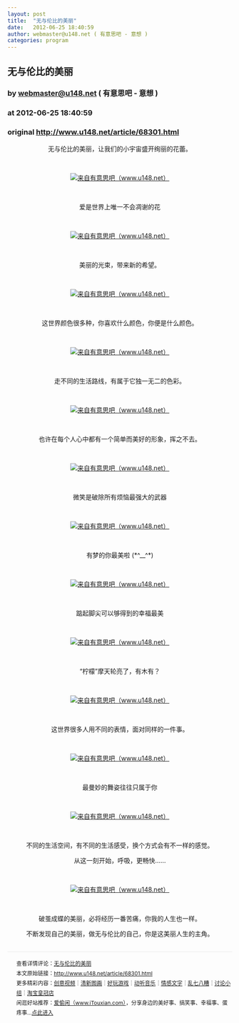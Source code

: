 ```yaml
---
layout: post
title:  "无与伦比的美丽"
date:   2012-06-25 18:40:59
author: webmaster@u148.net ( 有意思吧 - 意想 )
categories: program
---
```


## 无与伦比的美丽
### by webmaster@u148.net ( 有意思吧 - 意想 )
### at 2012-06-25 18:40:59
### original <http://www.u148.net/article/68301.html>

<p style="text-align:center">无与伦比的美丽，让我们的小宇宙盛开绚丽的花蕾。</p><p style="text-align:center"> </p><p style="text-align:center"><a href="http://www.u148.net/article/68301.html"><img alt="来自有意思吧（www.u148.net）" title="无与伦比的美丽" src="http://file3.u148.net/2012/6/images/1340250346435.jpg"></a></p><p style="text-align:center"> </p><p style="text-align:center">爱是世界上唯一不会凋谢的花</p><p style="text-align:center"> </p><p style="text-align:center"><a href="http://www.u148.net/article/68301.html"><img alt="来自有意思吧（www.u148.net）" title="无与伦比的美丽" src="http://file3.u148.net/2012/6/images/1340250344628.jpg"></a></p><p style="text-align:center">  </p><p style="text-align:center">美丽的光束，带来新的希望。</p><p style="text-align:center"> </p><p style="text-align:center"><a href="http://www.u148.net/article/68301.html"><img alt="来自有意思吧（www.u148.net）" title="无与伦比的美丽" src="http://file3.u148.net/2012/6/images/1340250346218.jpg"></a></p><p style="text-align:center">  </p><p style="text-align:center">这世界颜色很多种，你喜欢什么颜色，你便是什么颜色。</p><p style="text-align:center"> </p><p style="text-align:center"><a href="http://www.u148.net/article/68301.html"><img alt="来自有意思吧（www.u148.net）" title="无与伦比的美丽" src="http://file3.u148.net/2012/6/images/1340250344929.jpg"></a></p><p style="text-align:center"> </p><p style="text-align:center">走不同的生活路线，有属于它独一无二的色彩。</p><p style="text-align:center"> </p><p style="text-align:center"><a href="http://www.u148.net/article/68301.html"><img alt="来自有意思吧（www.u148.net）" title="无与伦比的美丽" src="http://file3.u148.net/2012/6/images/1340250344207.jpg"></a></p><p style="text-align:center"> </p><p style="text-align:center">也许在每个人心中都有一个简单而美好的形象，挥之不去。</p><p style="text-align:center"> </p><p style="text-align:center"><a href="http://www.u148.net/article/68301.html"><img alt="来自有意思吧（www.u148.net）" title="无与伦比的美丽" src="http://file3.u148.net/2012/6/images/1340250344247.jpg"></a></p><p style="text-align:center"> </p><p style="text-align:center">微笑是破除所有烦恼最强大的武器</p><p style="text-align:center"> </p><p style="text-align:center"><a href="http://www.u148.net/article/68301.html"><img alt="来自有意思吧（www.u148.net）" title="无与伦比的美丽" src="http://file3.u148.net/2012/6/images/1340250344493.jpg"></a></p><p style="text-align:center"> </p><p style="text-align:center">有梦的你最美啦 (*^__^*) </p><p style="text-align:center"> </p><p style="text-align:center"><a href="http://www.u148.net/article/68301.html"><img alt="来自有意思吧（www.u148.net）" title="无与伦比的美丽" src="http://file3.u148.net/2012/6/images/1340250344285.jpg"></a></p><p style="text-align:center"> </p><p style="text-align:center">踮起脚尖可以够得到的幸福最美</p><p style="text-align:center"> </p><p style="text-align:center"><a href="http://www.u148.net/article/68301.html"><img alt="来自有意思吧（www.u148.net）" title="无与伦比的美丽" src="http://file3.u148.net/2012/6/images/1340250346273.jpg"></a></p><p style="text-align:center"> </p><p style="text-align:center">“柠檬”摩天轮亮了，有木有？</p><p style="text-align:center"> </p><p style="text-align:center"><a href="http://www.u148.net/article/68301.html"><img alt="来自有意思吧（www.u148.net）" title="无与伦比的美丽" src="http://file3.u148.net/2012/6/images/1340250344233.jpg"></a></p><p style="text-align:center"> </p><p style="text-align:center">这世界很多人用不同的表情，面对同样的一件事。</p><p style="text-align:center"> </p><p style="text-align:center"><a href="http://www.u148.net/article/68301.html"><img alt="来自有意思吧（www.u148.net）" title="无与伦比的美丽" src="http://file3.u148.net/2012/6/images/1340250344776.jpg"></a></p><p style="text-align:center"> </p><p style="text-align:center">最曼妙的舞姿往往只属于你</p><p style="text-align:center"> </p><p style="text-align:center"><a href="http://www.u148.net/article/68301.html"><img alt="来自有意思吧（www.u148.net）" title="无与伦比的美丽" src="http://file3.u148.net/2012/6/images/1340250347844.jpg"></a></p><p style="text-align:center"> </p><p style="text-align:center">不同的生活空间，有不同的生活感受，换个方式会有不一样的感觉。</p><p style="text-align:center">从这一刻开始，呼吸，更畅快……</p><p style="text-align:center"> </p><p style="text-align:center"><a href="http://www.u148.net/article/68301.html"><img alt="来自有意思吧（www.u148.net）" title="无与伦比的美丽" src="http://file3.u148.net/2012/6/images/1340250344785.jpg"></a></p><p style="text-align:center"> </p><p style="text-align:center">破茧成蝶的美丽，必将经历一番苦痛，你我的人生也一样。</p><p style="text-align:center">不断发现自己的美丽，做无与伦比的自己，你是这美丽人生的主角。</p><p style="line-height:22px;padding:15px 0 0 20px;margin:30px 0;font-size:12px;border-top:2px #f3f3f3 solid">查看详情评论：<a href="http://www.u148.net/article/68301.html">无与伦比的美丽</a><br>本文原始链接：<a href="http://www.u148.net/article/68301.html">http://www.u148.net/article/68301.html</a><br>更多精彩内容：<a href="http://www.u148.net/video.html">创意视频</a>┊<a href="http://www.u148.net/image.html">清新图画</a>┊<a href="http://www.u148.net/game.html">好玩游戏</a>┊<a href="http://www.u148.net/audio.html">动听音乐</a>┊<a href="http://www.u148.net/text.html">情感文字</a>┊<a href="http://www.u148.net/mix.html">乱七八糟</a>┊<a href="http://www.u148.net/group/">讨论小组</a>┊<a href="http://dianpu.tao123.com/?pid=mm_26142575_0_0&amp;eventid=102167">淘宝皇冠店</a><br>闲逛好站推荐：<a href="http://www.itouxian.com">爱偷闲（www.iTouxian.com）</a>，分享身边的美好事、搞笑事、幸福事、蛋疼事…<a href="http://www.itouxian.com">点此进入</a></p>